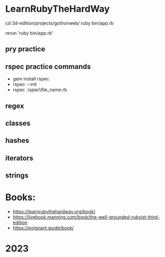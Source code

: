 
# LearnRubyTheHardWay
  cd 3d-edition/projects/gothonweb/
  ruby bin/app.rb
  
  rerun 'ruby bin/app.rb'

## pry practice

## rspec practice commands
  - gem install rspec
  - rspec --init
  - rspec .\spec\file_name.rb
  
## regex

## classes

## hashes

## iterators

## strings

# Books:

* https://learnrubythehardway.org/book/
* https://livebook.manning.com/book/the-well-grounded-rubyist-third-edition
* https://poignant.guide/book/


# 2023
